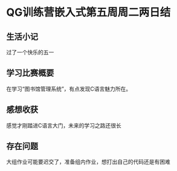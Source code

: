 # QG训练营嵌入式第五周周二两日结

## 生活小记

过了一个快乐的五一

## 学习比赛概要

在学习“图书馆管理系统”，有点发现C语言魅力所在。

## 感想收获

感觉才刚踏进C语言大门，未来的学习之路还很长

## 存在问题

大组作业可能要迟交了，准备组内作业，想打出自己的代码还是有困难